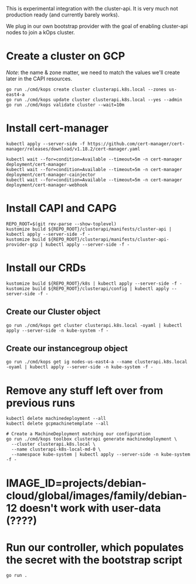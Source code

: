 This is experimental integration with the cluster-api.  It is very much not production ready (and currently barely works).

We plug in our own bootstrap provider with the goal of enabling cluster-api nodes to join a kOps cluster.

# Create a cluster on GCP

*Note*: the name & zone matter, we need to match the values we'll create later in the CAPI resources.

```
go run ./cmd/kops create cluster clusterapi.k8s.local --zones us-east4-a
go run ./cmd/kops update cluster clusterapi.k8s.local --yes --admin
go run ./cmd/kops validate cluster --wait=10m
```

# Install cert-manager

```
kubectl apply --server-side -f https://github.com/cert-manager/cert-manager/releases/download/v1.18.2/cert-manager.yaml

kubectl wait --for=condition=Available --timeout=5m -n cert-manager deployment/cert-manager
kubectl wait --for=condition=Available --timeout=5m -n cert-manager deployment/cert-manager-cainjector
kubectl wait --for=condition=Available --timeout=5m -n cert-manager deployment/cert-manager-webhook
```

# Install CAPI and CAPG
```
REPO_ROOT=$(git rev-parse --show-toplevel)
kustomize build ${REPO_ROOT}/clusterapi/manifests/cluster-api | kubectl apply --server-side -f -
kustomize build ${REPO_ROOT}/clusterapi/manifests/cluster-api-provider-gcp | kubectl apply --server-side -f -
```

# Install our CRDs
```
kustomize build ${REPO_ROOT}/k8s | kubectl apply --server-side -f -
kustomize build ${REPO_ROOT}/clusterapi/config | kubectl apply --server-side -f -
```

## Create our Cluster object
```
go run ./cmd/kops get cluster clusterapi.k8s.local -oyaml | kubectl apply --server-side -n kube-system -f -
```

## Create our instancegroup object

```
go run ./cmd/kops get ig nodes-us-east4-a --name clusterapi.k8s.local -oyaml | kubectl apply --server-side -n kube-system -f -
```

# Remove any stuff left over from previous runs
```
kubectl delete machinedeployment --all
kubectl delete gcpmachinetemplate --all
```

```
# Create a MachineDeployment matching our configuration
go run ./cmd/kops toolbox clusterapi generate machinedeployment \
  --cluster clusterapi.k8s.local \
  --name clusterapi-k8s-local-md-0 \
  --namespace kube-system | kubectl apply --server-side -n kube-system -f -
```

# IMAGE_ID=projects/debian-cloud/global/images/family/debian-12 doesn't work with user-data (????)

# Run our controller, which populates the secret with the bootstrap script
```
go run .
```
